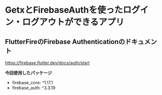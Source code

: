 # GetxとFirebaseAuthを使ったログイン・ログアウトができるアプリ

## FlutterFireのFirebase Authenticationのドキュメント

https://firebase.flutter.dev/docs/auth/start

**今回使用したパッケージ**
- firebase_core: ^1.17.1
- firebase_auth: ^3.3.19
